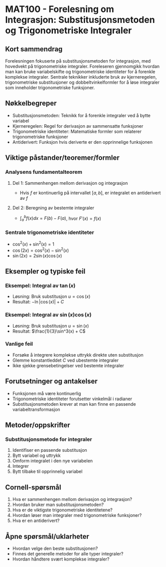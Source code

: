 # MAT100 - Forelesning om Integrasjon: Substitusjonsmetoden og Trigonometriske Integraler

## Kort sammendrag
Forelesningen fokuserte på substitusjonsmetoden for integrasjon, med hovedvekt på trigonometriske integraler. Foreleseren gjennomgikk hvordan man kan bruke variabelskifte og trigonometriske identiteter for å forenkle komplekse integraler. Sentrale teknikker inkluderte bruk av kjerneregelen, trigonometriske substitusjoner og dobbeltvinkelformler for å løse integraler som inneholder trigonometriske funksjoner.

## Nøkkelbegreper
- Substitusjonsmetoden: Teknikk for å forenkle integraler ved å bytte variabel
- Kjerneregelen: Regel for derivasjon av sammensatte funksjoner
- Trigonometriske identiteter: Matematiske formler som relaterer trigonometriske funksjoner
- Antiderivert: Funksjon hvis deriverte er den opprinnelige funksjonen

## Viktige påstander/teoremer/formler

### Analysens fundamentalteorem
1. Del 1: Sammenhengen mellom derivasjon og integrasjon
   - Hvis $f$ er kontinuerlig på intervallet $[a,b]$, er integralet en antiderivert av $f$

2. Del 2: Beregning av bestemte integraler
   - $\int_a^b f(x)dx = F(b) - F(a)$, hvor $F'(x) = f(x)$

### Sentrale trigonometriske identiteter
- $\cos^2(x) + \sin^2(x) = 1$
- $\cos(2x) = \cos^2(x) - \sin^2(x)$
- $\sin(2x) = 2\sin(x)\cos(x)$

## Eksempler og typiske feil

### Eksempel: Integral av $\tan(x)$
- Løsning: Bruk substitusjon $u = \cos(x)$
- Resultat: $-\ln|\cos(x)| + C$

### Eksempel: Integral av $\sin(x)\cos(x)$
- Løsning: Bruk substitusjon $u = \sin(x)$
- Resultat: $\frac{1}{3}\sin^3(x) + C$

### Vanlige feil
- Forsøke å integrere komplekse uttrykk direkte uten substitusjon
- Glemme konstantleddet $C$ ved ubestemte integraler
- Ikke sjekke grensebetingelser ved bestemte integraler

## Forutsetninger og antakelser
- Funksjonen må være kontinuerlig
- Trigonometriske identiteter forutsetter vinkelmål i radianer
- Substitusjonsmetoden krever at man kan finne en passende variabeltransformasjon

## Metoder/oppskrifter

### Substitusjonsmetode for integraler
1. Identifiser en passende substitusjon
2. Bytt variabel og uttrykk
3. Omform integralet i den nye variabelen
4. Integrer
5. Bytt tilbake til opprinnelig variabel

## Cornell-spørsmål
1. Hva er sammenhengen mellom derivasjon og integrasjon?
2. Hvordan bruker man substitusjonsmetoden?
3. Hva er de viktigste trigonometriske identitetene?
4. Hvordan løser man integraler med trigonometriske funksjoner?
5. Hva er en antiderivert?

## Åpne spørsmål/uklarheter
- Hvordan velge den beste substitusjonen?
- Finnes det generelle metoder for alle typer integraler?
- Hvordan håndtere svært komplekse integraler?